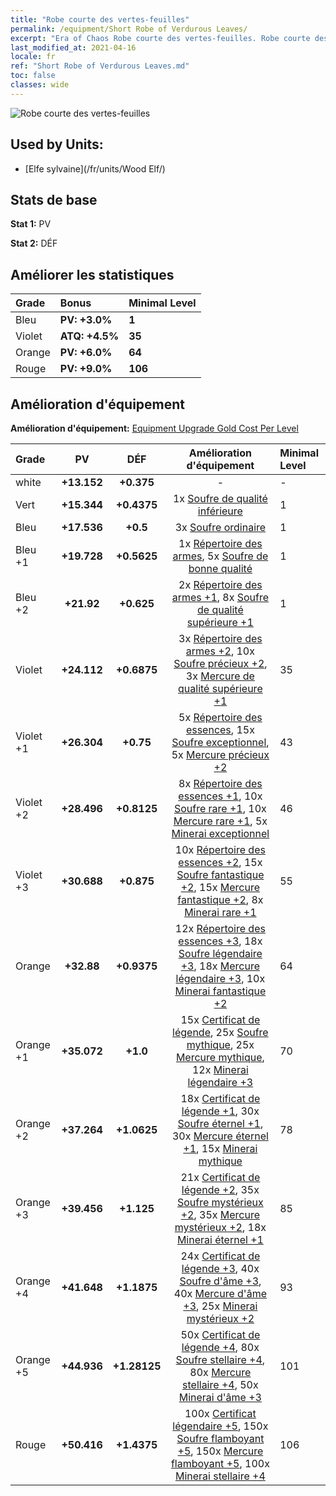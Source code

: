 ```yaml
---
title: "Robe courte des vertes-feuilles"
permalink: /equipment/Short Robe of Verdurous Leaves/
excerpt: "Era of Chaos Robe courte des vertes-feuilles. Robe courte des vertes-feuilles"
last_modified_at: 2021-04-16
locale: fr
ref: "Short Robe of Verdurous Leaves.md"
toc: false
classes: wide
---
```


  ![Robe courte des vertes-feuilles](/images/e/e_2034.png)

## Used by Units:

* [Elfe sylvaine](/fr/units/Wood Elf/) 


## Stats de base
 **Stat 1:** PV

 **Stat 2:** DÉF

## Améliorer les statistiques

  |     Grade    |   Bonus | Minimal Level | 
  |:-------------|:--------|:--------------| 
  | Bleu | **PV: +3.0%** | **1** | 
  | Violet | **ATQ: +4.5%** | **35** | 
  | Orange | **PV: +6.0%** | **64** | 
  | Rouge | **PV: +9.0%** | **106** | 


## Amélioration d'équipement
 **Amélioration d'équipement:** [Equipment Upgrade Gold Cost Per Level](/equipment/EquipmentUpgradeCostPerLevel/) 

  |          Grade      | PV | DÉF | Amélioration d'équipement | Minimal Level |
  |:--------------------|:---------:|:---------:|:----------------:|:--------------|
  | white | **+13.152** | **+0.375** | - | - |
  | Vert | **+15.344** | **+0.4375** | 1x [Soufre de qualité inférieure](/fr/Items/mat_3/) | 1 |
  | Bleu | **+17.536** | **+0.5** | 3x [Soufre ordinaire](/fr/Items/mat_9/) | 1 |
  | Bleu +1 | **+19.728** | **+0.5625** | 1x [Répertoire des armes](/fr/Items/mat_18/), 5x [Soufre de bonne qualité](/fr/Items/mat_15/) | 1 |
  | Bleu +2 | **+21.92** | **+0.625** | 2x [Répertoire des armes +1](/fr/Items/mat_25/), 8x [Soufre de qualité supérieure +1](/fr/Items/mat_22/) | 1 |
  | Violet | **+24.112** | **+0.6875** | 3x [Répertoire des armes +2](/fr/Items/mat_32/), 10x [Soufre précieux +2](/fr/Items/mat_29/), 3x [Mercure de qualité supérieure +1](/fr/Items/mat_21/) | 35 |
  | Violet +1 | **+26.304** | **+0.75** | 5x [Répertoire des essences](/fr/Items/mat_39/), 15x [Soufre exceptionnel](/fr/Items/mat_36/), 5x [Mercure précieux +2](/fr/Items/mat_28/) | 43 |
  | Violet +2 | **+28.496** | **+0.8125** | 8x [Répertoire des essences +1](/fr/Items/mat_46/), 10x [Soufre rare +1](/fr/Items/mat_43/), 10x [Mercure rare +1](/fr/Items/mat_42/), 5x [Minerai exceptionnel](/fr/Items/mat_33/) | 46 |
  | Violet +3 | **+30.688** | **+0.875** | 10x [Répertoire des essences +2](/fr/Items/mat_53/), 15x [Soufre fantastique +2](/fr/Items/mat_50/), 15x [Mercure fantastique +2](/fr/Items/mat_49/), 8x [Minerai rare +1](/fr/Items/mat_40/) | 55 |
  | Orange | **+32.88** | **+0.9375** | 12x [Répertoire des essences +3](/fr/Items/mat_60/), 18x [Soufre légendaire +3](/fr/Items/mat_57/), 18x [Mercure légendaire +3](/fr/Items/mat_56/), 10x [Minerai fantastique +2](/fr/Items/mat_47/) | 64 |
  | Orange +1 | **+35.072** | **+1.0** | 15x [Certificat de légende](/fr/Items/mat_67/), 25x [Soufre mythique](/fr/Items/mat_64/), 25x [Mercure mythique](/fr/Items/mat_63/), 12x [Minerai légendaire +3](/fr/Items/mat_54/) | 70 |
  | Orange +2 | **+37.264** | **+1.0625** | 18x [Certificat de légende +1](/fr/Items/mat_74/), 30x [Soufre éternel +1](/fr/Items/mat_71/), 30x [Mercure éternel +1](/fr/Items/mat_70/), 15x [Minerai mythique](/fr/Items/mat_61/) | 78 |
  | Orange +3 | **+39.456** | **+1.125** | 21x [Certificat de légende +2](/fr/Items/mat_81/), 35x [Soufre mystérieux +2](/fr/Items/mat_78/), 35x [Mercure mystérieux +2](/fr/Items/mat_77/), 18x [Minerai éternel +1](/fr/Items/mat_68/) | 85 |
  | Orange +4 | **+41.648** | **+1.1875** | 24x [Certificat de légende +3](/fr/Items/mat_88/), 40x [Soufre d'âme +3](/fr/Items/mat_85/), 40x [Mercure d'âme +3](/fr/Items/mat_84/), 25x [Minerai mystérieux +2](/fr/Items/mat_75/) | 93 |
  | Orange +5 | **+44.936** | **+1.28125** | 50x [Certificat de légende +4](/fr/Items/mat_95/), 80x [Soufre stellaire +4](/fr/Items/mat_92/), 80x [Mercure stellaire +4](/fr/Items/mat_91/), 50x [Minerai d'âme +3](/fr/Items/mat_82/) | 101 |
  | Rouge | **+50.416** | **+1.4375** | 100x [Certificat légendaire +5](/fr/Items/mat_102/), 150x [Soufre flamboyant +5](/fr/Items/mat_99/), 150x [Mercure flamboyant +5](/fr/Items/mat_98/), 100x [Minerai stellaire +4](/fr/Items/mat_89/) | 106 |

